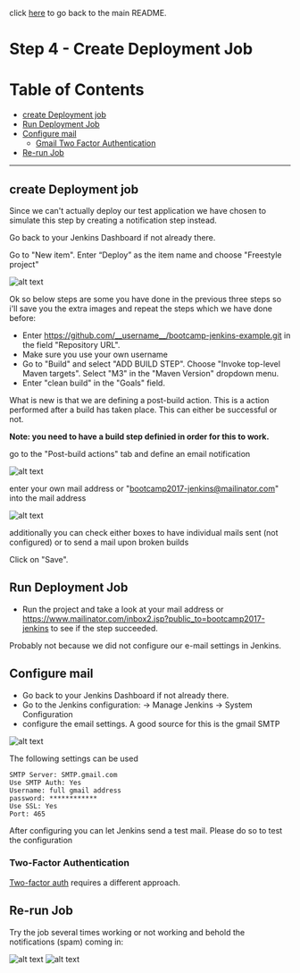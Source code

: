 click [here](../README.md) to go back to the main README. 

# Step 4 - Create Deployment Job

# Table of Contents
- [create Deployment job](#create-deployment-job)
- [Run Deployment Job](#run-deployment-job)
- [Configure mail](#configure-mail)
    - [Gmail Two Factor Authentication](#two--factor-authentication)
- [Re-run Job](#rerun-job)

***

## create Deployment job

Since we can't actually deploy our test application we have chosen to simulate this step by creating a notification step instead.

Go back to your Jenkins Dashboard if not already there.

Go to "New item". Enter “Deploy” as the item name and choose "Freestyle project"

![alt text](/docs/images/Step4/Step4-1.png "Logo Title Text 1")

Ok so below steps are some you have done in the previous three steps so i'll save you the extra images and repeat the steps which we have done before:

- Enter https://github.com/__username__/bootcamp-jenkins-example.git in the field "Repository URL".
- Make sure you use your own username
- Go to "Build" and select "ADD BUILD STEP". Choose "Invoke top-level Maven targets". Select "M3" in the "Maven Version" dropdown menu.
- Enter "clean build" in the "Goals" field.

What is new is that we are defining a post-build action. This is a action performed after a build has taken place. This can either be successful or not. 

__Note: you need to have a build step definied in order for this to work.__

go to the "Post-build actions" tab and define an email notification

![alt text](/docs/images/Step4/Step4-2.png "Logo Title Text 1")

enter your own mail address or "bootcamp2017-jenkins@mailinator.com" into the mail address

![alt text](/docs/images/Step4/Step4-3.png "Logo Title Text 1")

additionally you can check either boxes to have individual mails sent (not configured) or to send a mail upon broken builds 

Click on "Save".

## Run Deployment Job

- Run the project and take a look at your mail address or https://www.mailinator.com/inbox2.jsp?public_to=bootcamp2017-jenkins to see if the step succeeded. 

Probably not because we did not configure our e-mail settings in Jenkins.

## Configure mail

- Go back to your Jenkins Dashboard if not already there.
- Go to the Jenkins configuration: -> Manage Jenkins ->  System Configuration
- configure the email settings. A good source for this is the gmail SMTP

![alt text](/docs/images/Step4/Step4-4.png "Logo Title Text 1")


The following settings can be used

```
SMTP Server: SMTP.gmail.com
Use SMTP Auth: Yes
Username: full gmail address
password: ************
Use SSL: Yes
Port: 465
```

After configuring you can let Jenkins send a test mail. Please do so to test the configuration

### Two-Factor Authentication

[Two-factor auth](http://stackoverflow.com/questions/26736062/sending-email-fails-when-two-factor-authentication-is-on-for-gmail) requires a different approach.

## Re-run Job

Try the job several times working or not working and behold the notifications (spam) coming in:

![alt text](/docs/images/Step4/notification-1.jpg "Logo Title Text 1")
![alt text](/docs/images/Step4/notification-2.jpg "Logo Title Text 1")






